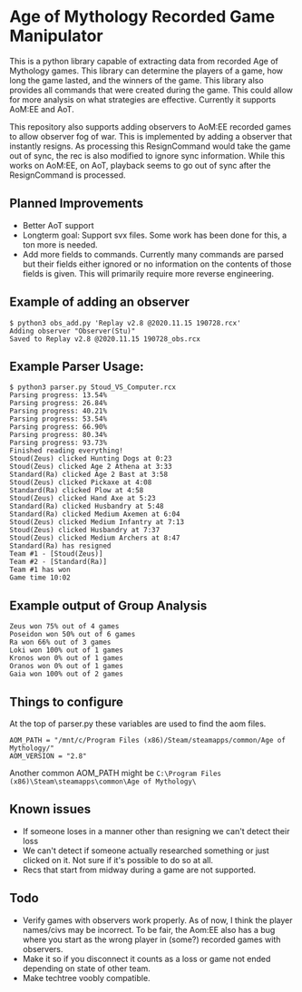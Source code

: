 # Age of Mythology Recorded Game Manipulator
This is a python library capable of extracting data from recorded Age of Mythology games. This library can determine the players of a game, how long the game lasted, and the winners of the game. This library also provides all commands that were created during the game. This could allow for more analysis on what strategies are effective. Currently it supports AoM:EE and AoT. 

This repository also supports adding observers to AoM:EE recorded games to allow observer fog of war. This is implemented by adding a observer that instantly resigns. As processing this ResignCommand would take the game out of sync, the rec is also modified to ignore sync information. While this works on AoM:EE, on AoT, playback seems to go out of sync after the ResignCommand is processed. 

## Planned Improvements
- Better AoT support
- Longterm goal: Support svx files. Some work has been done for this, a ton more is needed.
- Add more fields to commands. Currently many commands are parsed but their fields either ignored or no information on the contents of those fields is given. This will primarily require more reverse engineering.

## Example of adding an observer
```
$ python3 obs_add.py 'Replay v2.8 @2020.11.15 190728.rcx'
Adding observer "Observer(Stu)"
Saved to Replay v2.8 @2020.11.15 190728_obs.rcx
```

## Example Parser Usage:
```
$ python3 parser.py Stoud_VS_Computer.rcx
Parsing progress: 13.54%
Parsing progress: 26.84%
Parsing progress: 40.21%
Parsing progress: 53.54%
Parsing progress: 66.90%
Parsing progress: 80.34%
Parsing progress: 93.73%
Finished reading everything!
Stoud(Zeus) clicked Hunting Dogs at 0:23
Stoud(Zeus) clicked Age 2 Athena at 3:33
Standard(Ra) clicked Age 2 Bast at 3:58
Stoud(Zeus) clicked Pickaxe at 4:08
Standard(Ra) clicked Plow at 4:58
Stoud(Zeus) clicked Hand Axe at 5:23
Standard(Ra) clicked Husbandry at 5:48
Standard(Ra) clicked Medium Axemen at 6:04
Stoud(Zeus) clicked Medium Infantry at 7:13
Stoud(Zeus) clicked Husbandry at 7:37
Stoud(Zeus) clicked Medium Archers at 8:47
Standard(Ra) has resigned
Team #1 - [Stoud(Zeus)]
Team #2 - [Standard(Ra)]
Team #1 has won
Game time 10:02
```


## Example output of Group Analysis
```
Zeus won 75% out of 4 games
Poseidon won 50% out of 6 games
Ra won 66% out of 3 games
Loki won 100% out of 1 games
Kronos won 0% out of 1 games
Oranos won 0% out of 1 games
Gaia won 100% out of 2 games
```


## Things to configure
At the top of parser.py these variables are used to find the aom files.

`AOM_PATH = "/mnt/c/Program Files (x86)/Steam/steamapps/common/Age of Mythology/"`<br>
`AOM_VERSION = "2.8"`

Another common AOM_PATH might be `C:\Program Files (x86)\Steam\steamapps\common\Age of Mythology\`

## Known issues
- If someone loses in a manner other than resigning we can't detect their loss
- We can't detect if someone actually researched something or just clicked on it. Not sure if it's possible to do so at all.
- Recs that start from midway during a game are not supported.
## Todo
- Verify games with observers work properly. As of now, I think the player names/civs may be incorrect. To be fair, the Aom:EE also has a bug where you start as the wrong player in (some?) recorded games with observers.
- Make it so if you disconnect it counts as a loss or game not ended depending on state of other team.
- Make techtree voobly compatible.